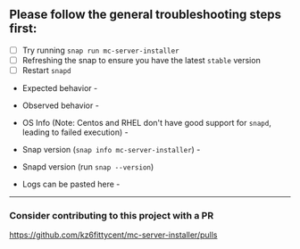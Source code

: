 ## Please follow the general troubleshooting steps first:

- [ ] Try running `snap run mc-server-installer`
- [ ] Refreshing the snap to ensure you have the latest `stable` version
- [ ] Restart `snapd`

* Expected behavior -


* Observed behavior - 


* OS Info (Note: Centos and RHEL don't have good support for `snapd`, leading to failed execution) -


* Snap version (`snap info mc-server-installer`) - 


* Snapd version (run `snap --version`) 


* Logs can be pasted here - 


---

### Consider contributing to this project with a PR ###

https://github.com/kz6fittycent/mc-server-installer/pulls
